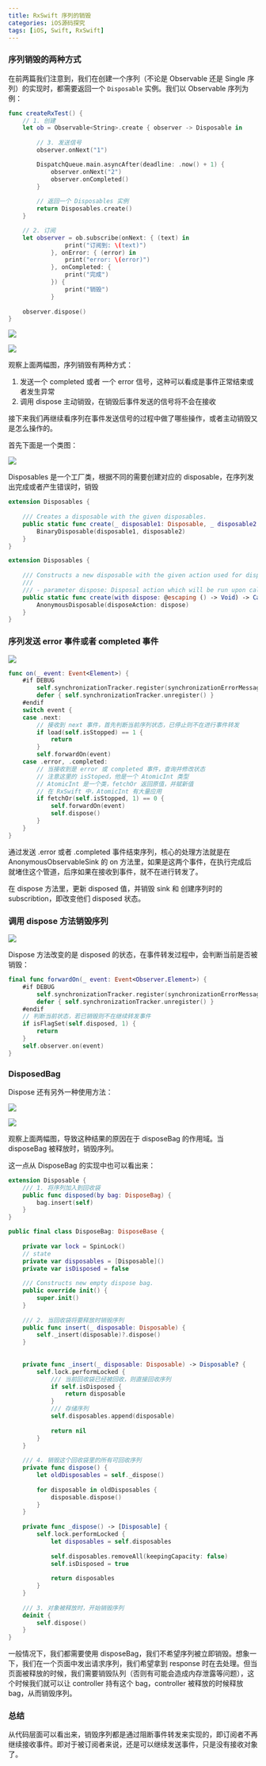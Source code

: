 ```yaml
---
title: RxSwift 序列的销毁
categories: iOS源码探究
tags: [iOS, Swift, RxSwift]
---
```


### 序列销毁的两种方式

在前两篇我们注意到，我们在创建一个序列（不论是 Observable 还是 Single 序列）的实现时，都需要返回一个 `Disposable` 实例。我们以 Observable 序列为例：

<!-- more -->

```swift
func createRxTest() {
    // 1. 创建
    let ob = Observable<String>.create { observer -> Disposable in
        
        // 3. 发送信号
        observer.onNext("1")

        DispatchQueue.main.asyncAfter(deadline: .now() + 1) {
            observer.onNext("2")
            observer.onCompleted()
        }
        
        // 返回一个 Disposables 实例
        return Disposables.create()
    }

    // 2. 订阅
    let observer = ob.subscribe(onNext: { (text) in
                print("订阅到: \(text)")
            }, onError: { (error) in
                print("error: \(error)")
            }, onCompleted: {
                print("完成")
            }) {
                print("销毁")
            }
            
    observer.dispose()
}
```

![](https://pic.imgdb.cn/item/652f910bc458853aefde1927.png)

![](https://pic.imgdb.cn/item/652f910cc458853aefde1a06.png)

观察上面两幅图，序列销毁有两种方式：

1. 发送一个 completed 或者 一个 error 信号，这种可以看成是事件正常结束或者发生异常
2. 调用 dispose 主动销毁，在销毁后事件发送的信号将不会在接收

接下来我们再继续看序列在事件发送信号的过程中做了哪些操作，或者主动销毁又是怎么操作的。

首先下面是一个类图：

![](https://pic.imgdb.cn/item/652f9183c458853aefdf42ec.jpg)

Disposables 是一个工厂类，根据不同的需要创建对应的 disposable，在序列发出完成或者产生错误时，销毁

```swift
extension Disposables {
 
    /// Creates a disposable with the given disposables.
    public static func create(_ disposable1: Disposable, _ disposable2: Disposable) -> Cancelable {
        BinaryDisposable(disposable1, disposable2)
    }
}

extension Disposables {
 
    /// Constructs a new disposable with the given action used for disposal.
    ///
    /// - parameter dispose: Disposal action which will be run upon calling `dispose`.
    public static func create(with dispose: @escaping () -> Void) -> Cancelable {
        AnonymousDisposable(disposeAction: dispose)
    }
}
```

### 序列发送 error 事件或者 completed 事件

![](https://pic.imgdb.cn/item/652f91d7c458853aefe0230a.jpg)

```swift
func on(_ event: Event<Element>) {
    #if DEBUG
        self.synchronizationTracker.register(synchronizationErrorMessage: .default)
        defer { self.synchronizationTracker.unregister() }
    #endif
    switch event {
    case .next:
        // 接收到 next 事件，首先判断当前序列状态，已停止则不在进行事件转发
        if load(self.isStopped) == 1 {
            return
        }
        self.forwardOn(event)
    case .error, .completed:
        // 当接收到是 error 或 completed 事件，查询并修改状态
        // 注意这里的 isStoped，他是一个 AtomicInt 类型
        // AtomicInt 是一个类，fetchOr 返回原值，并赋新值
        // 在 RxSwift 中，AtomicInt 有大量应用
        if fetchOr(self.isStopped, 1) == 0 {
            self.forwardOn(event)
            self.dispose()
        }
    }
}
```

通过发送 .error 或者 .completed 事件结束序列，核心的处理方法就是在 AnonymousObservableSink 的 on 方法里，如果是这两个事件，在执行完成后就堵住这个管道，后序如果在接收到事件，就不在进行转发了。

在 dispose 方法里，更新 disposed 值，并销毁 sink 和 创建序列时的 subscribtion，即改变他们 disposed 状态。

### 调用 dispose 方法销毁序列

![](https://pic.imgdb.cn/item/652f921fc458853aefe0dfe8.jpg)

Dispose 方法改变的是 disposed 的状态，在事件转发过程中，会判断当前是否被销毁：

```swift
final func forwardOn(_ event: Event<Observer.Element>) {
    #if DEBUG
        self.synchronizationTracker.register(synchronizationErrorMessage: .default)
        defer { self.synchronizationTracker.unregister() }
    #endif
    // 判断当前状态，若已销毁则不在继续转发事件
    if isFlagSet(self.disposed, 1) {
        return
    }
    self.observer.on(event)
}
```

### DisposedBag

Dispose 还有另外一种使用方法：

![](https://pic.imgdb.cn/item/652f9617c458853aefeb93d4.png)

![](https://pic.imgdb.cn/item/652f9618c458853aefeb9526.png)

观察上面两幅图，导致这种结果的原因在于 disposeBag 的作用域。当 disposeBag 被释放时，销毁序列。

这一点从 DisposeBag 的实现中也可以看出来：

```swift
extension Disposable {
    /// 1. 将序列加入到回收袋
    public func disposed(by bag: DisposeBag) {
        bag.insert(self)
    }
}

public final class DisposeBag: DisposeBase {
    
    private var lock = SpinLock()
    // state
    private var disposables = [Disposable]()
    private var isDisposed = false
    
    /// Constructs new empty dispose bag.
    public override init() {
        super.init()
    }
 
    /// 2. 当回收袋将要释放时销毁序列
    public func insert(_ disposable: Disposable) {
        self._insert(disposable)?.dispose()
    }
    
    
    private func _insert(_ disposable: Disposable) -> Disposable? {
        self.lock.performLocked {
            /// 当前回收袋已经被回收，则直接回收序列
            if self.isDisposed {
                return disposable
            }
            /// 存储序列
            self.disposables.append(disposable)
 
            return nil
        }
    }
 
    /// 4. 销毁这个回收袋里的所有可回收序列
    private func dispose() {
        let oldDisposables = self._dispose()
 
        for disposable in oldDisposables {
            disposable.dispose()
        }
    }
 
    private func _dispose() -> [Disposable] {
        self.lock.performLocked {
            let disposables = self.disposables
            
            self.disposables.removeAll(keepingCapacity: false)
            self.isDisposed = true
            
            return disposables
        }
    }
    
    /// 3. 对象被释放时，开始销毁序列
    deinit {
        self.dispose()
    }
}
```

一般情况下，我们都需要使用 disposeBag，我们不希望序列被立即销毁。想象一下，我们在一个页面中发出请求序列，我们希望拿到 response 时在去处理。但当页面被释放的时候，我们需要销毁队列（否则有可能会造成内存泄露等问题），这个时候我们就可以让 controller 持有这个 bag，controller 被释放的时候释放 bag，从而销毁序列。

### 总结

从代码层面可以看出来，销毁序列都是通过阻断事件转发来实现的，即订阅者不再继续接收事件。即对于被订阅者来说，还是可以继续发送事件，只是没有接收对象了。